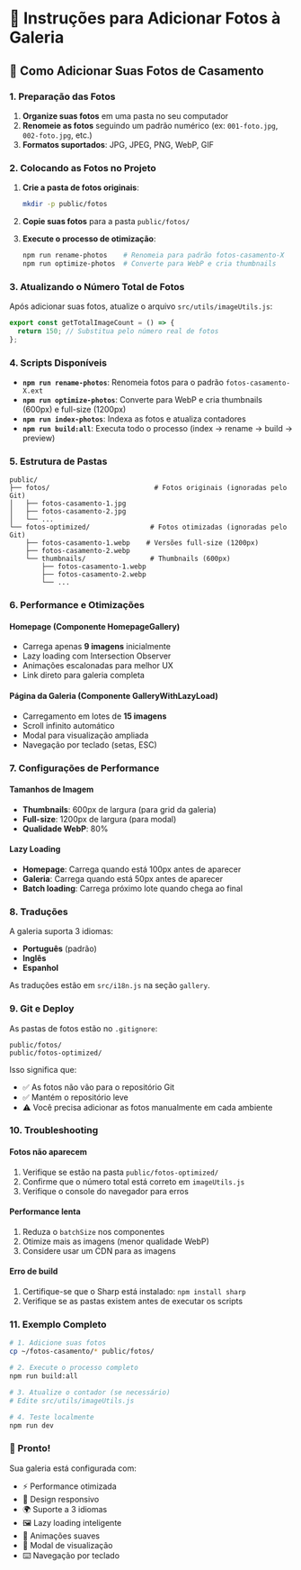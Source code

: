 # 📸 Instruções para Adicionar Fotos à Galeria

## 🚀 Como Adicionar Suas Fotos de Casamento

### 1. Preparação das Fotos

1. **Organize suas fotos** em uma pasta no seu computador
2. **Renomeie as fotos** seguindo um padrão numérico (ex: `001-foto.jpg`, `002-foto.jpg`, etc.)
3. **Formatos suportados**: JPG, JPEG, PNG, WebP, GIF

### 2. Colocando as Fotos no Projeto

1. **Crie a pasta de fotos originais**:
   ```bash
   mkdir -p public/fotos
   ```

2. **Copie suas fotos** para a pasta `public/fotos/`

3. **Execute o processo de otimização**:
   ```bash
   npm run rename-photos    # Renomeia para padrão fotos-casamento-X
   npm run optimize-photos  # Converte para WebP e cria thumbnails
   ```

### 3. Atualizando o Número Total de Fotos

Após adicionar suas fotos, atualize o arquivo `src/utils/imageUtils.js`:

```javascript
export const getTotalImageCount = () => {
  return 150; // Substitua pelo número real de fotos
};
```

### 4. Scripts Disponíveis

- **`npm run rename-photos`**: Renomeia fotos para o padrão `fotos-casamento-X.ext`
- **`npm run optimize-photos`**: Converte para WebP e cria thumbnails (600px) e full-size (1200px)
- **`npm run index-photos`**: Indexa as fotos e atualiza contadores
- **`npm run build:all`**: Executa todo o processo (index → rename → build → preview)

### 5. Estrutura de Pastas

```
public/
├── fotos/                          # Fotos originais (ignoradas pelo Git)
│   ├── fotos-casamento-1.jpg
│   ├── fotos-casamento-2.jpg
│   └── ...
└── fotos-optimized/               # Fotos otimizadas (ignoradas pelo Git)
    ├── fotos-casamento-1.webp    # Versões full-size (1200px)
    ├── fotos-casamento-2.webp
    └── thumbnails/                # Thumbnails (600px)
        ├── fotos-casamento-1.webp
        ├── fotos-casamento-2.webp
        └── ...
```

### 6. Performance e Otimizações

#### Homepage (Componente HomepageGallery)
- Carrega apenas **9 imagens** inicialmente
- Lazy loading com Intersection Observer
- Animações escalonadas para melhor UX
- Link direto para galeria completa

#### Página da Galeria (Componente GalleryWithLazyLoad)
- Carregamento em lotes de **15 imagens**
- Scroll infinito automático
- Modal para visualização ampliada
- Navegação por teclado (setas, ESC)

### 7. Configurações de Performance

#### Tamanhos de Imagem
- **Thumbnails**: 600px de largura (para grid da galeria)
- **Full-size**: 1200px de largura (para modal)
- **Qualidade WebP**: 80%

#### Lazy Loading
- **Homepage**: Carrega quando está 100px antes de aparecer
- **Galeria**: Carrega quando está 50px antes de aparecer
- **Batch loading**: Carrega próximo lote quando chega ao final

### 8. Traduções

A galeria suporta 3 idiomas:
- **Português** (padrão)
- **Inglês**
- **Espanhol**

As traduções estão em `src/i18n.js` na seção `gallery`.

### 9. Git e Deploy

As pastas de fotos estão no `.gitignore`:
```
public/fotos/
public/fotos-optimized/
```

Isso significa que:
- ✅ As fotos não vão para o repositório Git
- ✅ Mantém o repositório leve
- ⚠️ Você precisa adicionar as fotos manualmente em cada ambiente

### 10. Troubleshooting

#### Fotos não aparecem
1. Verifique se estão na pasta `public/fotos-optimized/`
2. Confirme que o número total está correto em `imageUtils.js`
3. Verifique o console do navegador para erros

#### Performance lenta
1. Reduza o `batchSize` nos componentes
2. Otimize mais as imagens (menor qualidade WebP)
3. Considere usar um CDN para as imagens

#### Erro de build
1. Certifique-se que o Sharp está instalado: `npm install sharp`
2. Verifique se as pastas existem antes de executar os scripts

### 11. Exemplo Completo

```bash
# 1. Adicione suas fotos
cp ~/fotos-casamento/* public/fotos/

# 2. Execute o processo completo
npm run build:all

# 3. Atualize o contador (se necessário)
# Edite src/utils/imageUtils.js

# 4. Teste localmente
npm run dev
```

### 🎉 Pronto!

Sua galeria está configurada com:
- ⚡ Performance otimizada
- 📱 Design responsivo
- 🌍 Suporte a 3 idiomas
- 🖼️ Lazy loading inteligente
- 🎨 Animações suaves
- 📸 Modal de visualização
- ⌨️ Navegação por teclado 